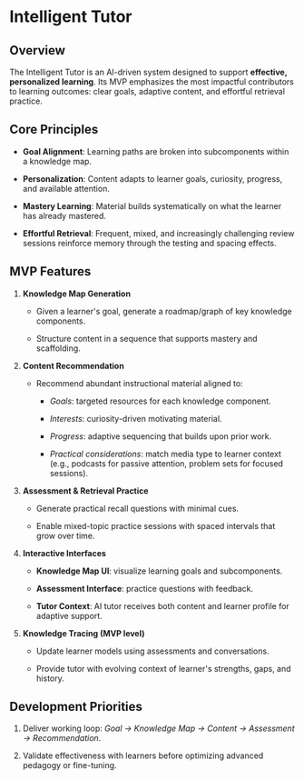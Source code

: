 Intelligent Tutor
=================

Overview
--------

The Intelligent Tutor is an AI-driven system designed to support **effective, personalized learning**. Its MVP emphasizes the most impactful contributors to learning outcomes: clear goals, adaptive content, and effortful retrieval practice.

Core Principles
---------------

-   **Goal Alignment**: Learning paths are broken into subcomponents within a knowledge map.

-   **Personalization**: Content adapts to learner goals, curiosity, progress, and available attention.

-   **Mastery Learning**: Material builds systematically on what the learner has already mastered.

-   **Effortful Retrieval**: Frequent, mixed, and increasingly challenging review sessions reinforce memory through the testing and spacing effects.

MVP Features
------------

1.  **Knowledge Map Generation**

    -   Given a learner's goal, generate a roadmap/graph of key knowledge components.

    -   Structure content in a sequence that supports mastery and scaffolding.

2.  **Content Recommendation**

    -   Recommend abundant instructional material aligned to:

        -   *Goals*: targeted resources for each knowledge component.

        -   *Interests*: curiosity-driven motivating material.

        -   *Progress*: adaptive sequencing that builds upon prior work.

        -   *Practical considerations*: match media type to learner context (e.g., podcasts for passive attention, problem sets for focused sessions).

3.  **Assessment & Retrieval Practice**

    -   Generate practical recall questions with minimal cues.

    -   Enable mixed-topic practice sessions with spaced intervals that grow over time.

4.  **Interactive Interfaces**

    -   **Knowledge Map UI**: visualize learning goals and subcomponents.

    -   **Assessment Interface**: practice questions with feedback.

    -   **Tutor Context**: AI tutor receives both content and learner profile for adaptive support.

5.  **Knowledge Tracing (MVP level)**

    -   Update learner models using assessments and conversations.

    -   Provide tutor with evolving context of learner's strengths, gaps, and history.

Development Priorities
----------------------

1.  Deliver working loop: *Goal → Knowledge Map → Content → Assessment → Recommendation*.

2.  Validate effectiveness with learners before optimizing advanced pedagogy or fine-tuning.
